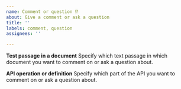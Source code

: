 ```yaml
---
name: Comment or question ⁉️
about: Give a comment or ask a question
title: ''
labels: comment, question
assignees: ''

---
```


**Test passage in a document**
Specify which text passage in which document you want to comment on or ask a question about.

**API operation or definition**
Specify which part of the API you want to comment on or ask a question about.
